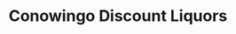 ---
title: "Conowingo Discount Liquors"
url: /conowingo/conowingo-discount-liquors/
shop: alcohol
---